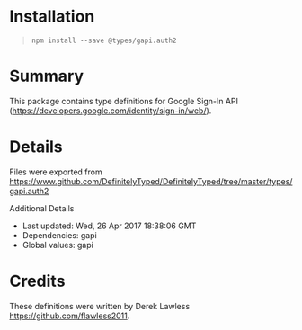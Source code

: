 # Installation
> `npm install --save @types/gapi.auth2`

# Summary
This package contains type definitions for Google Sign-In API (https://developers.google.com/identity/sign-in/web/).

# Details
Files were exported from https://www.github.com/DefinitelyTyped/DefinitelyTyped/tree/master/types/gapi.auth2

Additional Details
 * Last updated: Wed, 26 Apr 2017 18:38:06 GMT
 * Dependencies: gapi
 * Global values: gapi

# Credits
These definitions were written by Derek Lawless <https://github.com/flawless2011>.
